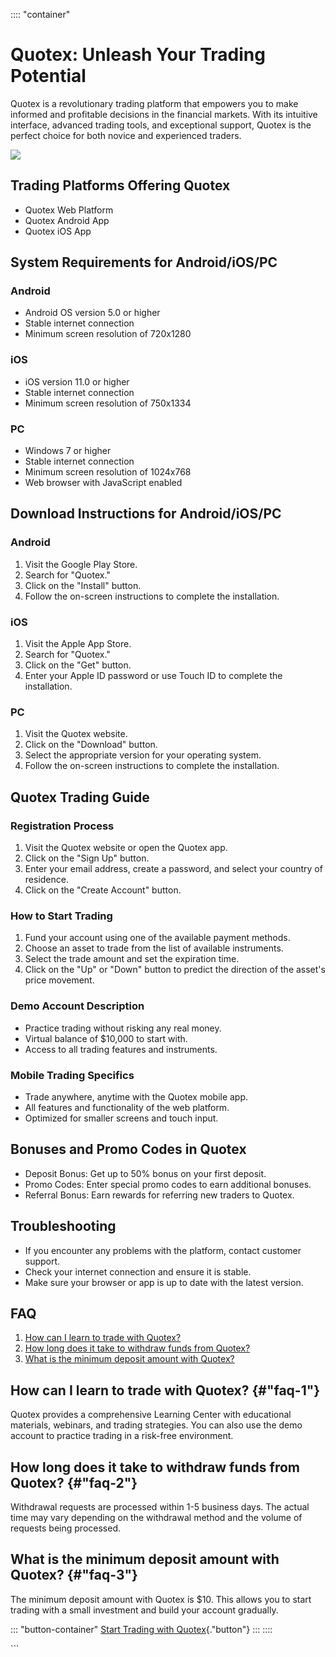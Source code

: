 :::: \"container\"
# Quotex: Unleash Your Trading Potential

Quotex is a revolutionary trading platform that empowers you to make
informed and profitable decisions in the financial markets. With its
intuitive interface, advanced trading tools, and exceptional support,
Quotex is the perfect choice for both novice and experienced traders.

[![](https://static.quotex.io/files/4_en/300_250.jpg)](https://traff.sbs/brokerqxlid)

## Trading Platforms Offering Quotex

-   Quotex Web Platform
-   Quotex Android App
-   Quotex iOS App

## System Requirements for Android/iOS/PC

### Android

-   Android OS version 5.0 or higher
-   Stable internet connection
-   Minimum screen resolution of 720x1280

### iOS

-   iOS version 11.0 or higher
-   Stable internet connection
-   Minimum screen resolution of 750x1334

### PC

-   Windows 7 or higher
-   Stable internet connection
-   Minimum screen resolution of 1024x768
-   Web browser with JavaScript enabled

## Download Instructions for Android/iOS/PC

### Android

1.  Visit the Google Play Store.
2.  Search for "Quotex."
3.  Click on the "Install" button.
4.  Follow the on-screen instructions to complete the installation.

### iOS

1.  Visit the Apple App Store.
2.  Search for "Quotex."
3.  Click on the "Get" button.
4.  Enter your Apple ID password or use Touch ID to complete the
    installation.

### PC

1.  Visit the Quotex website.
2.  Click on the "Download" button.
3.  Select the appropriate version for your operating system.
4.  Follow the on-screen instructions to complete the installation.

## Quotex Trading Guide

### Registration Process

1.  Visit the Quotex website or open the Quotex app.
2.  Click on the "Sign Up" button.
3.  Enter your email address, create a password, and select your country
    of residence.
4.  Click on the "Create Account" button.

### How to Start Trading

1.  Fund your account using one of the available payment methods.
2.  Choose an asset to trade from the list of available instruments.
3.  Select the trade amount and set the expiration time.
4.  Click on the "Up" or "Down" button to predict the
    direction of the asset\'s price movement.

### Demo Account Description

-   Practice trading without risking any real money.
-   Virtual balance of \$10,000 to start with.
-   Access to all trading features and instruments.

### Mobile Trading Specifics

-   Trade anywhere, anytime with the Quotex mobile app.
-   All features and functionality of the web platform.
-   Optimized for smaller screens and touch input.

## Bonuses and Promo Codes in Quotex

-   Deposit Bonus: Get up to 50% bonus on your first deposit.
-   Promo Codes: Enter special promo codes to earn additional bonuses.
-   Referral Bonus: Earn rewards for referring new traders to Quotex.

## Troubleshooting

-   If you encounter any problems with the platform, contact customer
    support.
-   Check your internet connection and ensure it is stable.
-   Make sure your browser or app is up to date with the latest version.

## FAQ

1.  [How can I learn to trade with Quotex?](\%22#faq-1\%22)
2.  [How long does it take to withdraw funds from
    Quotex?](\%22#faq-2\%22)
3.  [What is the minimum deposit amount with Quotex?](\%22#faq-3\%22)

## How can I learn to trade with Quotex? {#"faq-1"}

Quotex provides a comprehensive Learning Center with educational
materials, webinars, and trading strategies. You can also use the demo
account to practice trading in a risk-free environment.

## How long does it take to withdraw funds from Quotex? {#"faq-2"}

Withdrawal requests are processed within 1-5 business days. The actual
time may vary depending on the withdrawal method and the volume of
requests being processed.

## What is the minimum deposit amount with Quotex? {#"faq-3"}

The minimum deposit amount with Quotex is \$10. This allows you to start
trading with a small investment and build your account gradually.

::: \"button-container\"
[Start Trading with
Quotex](\%22https://traff.sbs/brokerqxlid\%22){."button"}
:::
::::

\`\`\`


